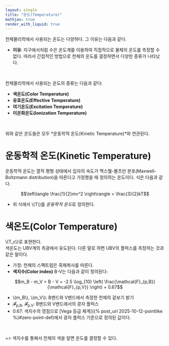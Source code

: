 ```yaml
---
layout: single
title: "온도(Temperature)"
mathjax: true
render_with_liquid: true
---  
```


천체물리학에서 사용되는 온도는 다양하다. 그 이유는 다음과 같다.
- **이유**: 지구에서처럼 수은 온도계를 이용하여 직접적으로 물체의 온도를 측정할 수 없다. 따라서 간접적인 방법으로 천체의 온도를 결정하면서 다양한 종류가 나타났다.

<br>

천체물리학에서 사용되는 온도의 종류는 다음과 같다:
- **색온도(Color Temperature)**
- **유효온도(Effective Temperature)**
- **여기온도(Excitation Temperature)**
- **이온화온도(Ionization Temperature)**

<br>

위와 같은 온도들은 모두 *운동학적 온도(Kinetic Temperature)*와 연관된다.

# 운동학적 온도(Kinetic Temperature)
운동학적 온도는 열적 평형 상태에서 입자의 속도가 맥스웰-볼츠만 분포(Maxwell-Boltzmann distribution)을 따른다고 가정했을 때 정의하는 온도이다. 식은 다음과 같다.

$$\left\langle \frac{1}{2}mv^2 \right\rangle = \frac{3}{2}kT$$

- 위 식에서 \\(T\\)를 *운동학적 온도*로 정의한다.

# 색온도(Color Temperature)
\\(T_c\\)로 표현한다. <br>
색온도는 UBV계의 측광에서 유도된다. 다른 말로 하면 UBV의 플럭스를 측정하는 것과 같은 말이다.

- 가정: 천체의 스펙트럼은 흑체복사를 따른다. 
- **색지수(Color index)** B-V는 다음과 같이 정의된다:

$$m_B - m_V = B - V = -2.5 \log_{10} \left( \frac{\mathcal{F}_{p,B}}{\mathcal{F}_{p,V}} \right) + 0.67$$

- \\(m_B\\), \\(m_V\\): B밴드와 V밴드에서 측정한 천체의 겉보기 밝기
- 𝓕<sub>p,B</sub>, 𝓕<sub>p,V</sub>: B밴드와 V밴드에서의 광자 플럭스
- 0.67: 색지수의 영점으로 [Vega 등급 체계]({% post_url 2025-10-12-pointlike %}#zero-point-def)에서 광자 플럭스 기준으로 정의된 값이다.
<br>

=> 색지수를 통해서 천체의 색을 알면 온도를 결정할 수 있다.

